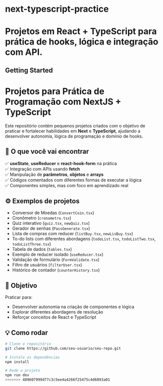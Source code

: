 
# next-typescript-practice
Projetos em React + TypeScript para prática de hooks, lógica e integração com API.
=======

## Getting Started

# Projetos para Prática de Programação com NextJS + TypeScript

Este repositório contém pequenos projetos criados com o objetivo de praticar e fortalecer habilidades em **Next** e **TypeScript**, ajudando a desenvolver autonomia, lógica de programação e domínio de hooks.

## 📌 O que você vai encontrar

✅ **useState**, **useReducer** e **react-hook-form** na prática  
✅ Integração com APIs usando **fetch**  
✅ Manipulação de **parâmetros**, **objetos** e **arrays**  
✅ Códigos comentados com diferentes formas de executar a lógica  
✅ Componentes simples, mas com foco em aprendizado real

## ⚙ Exemplos de projetos

- Conversor de Moedas (`ConvertCoin.tsx`)
- Cronômetro (`cronometro.tsx`)
- Quiz interativo (`quiz.tsx`, `newQuiz.tsx`)
- Gerador de senhas (`PassGenerate.tsx`)
- Lista de compras com reducer (`listBuy.tsx`, `newLisBuy.tsx`)
- To-do lists com diferentes abordagens (`todoList.tsx`, `todoListTwo.tsx`, `todoListThree.tsx`)
- Tabela de dados (`tables.tsx`)
- Exemplo de reducer isolado (`useReducer.tsx`)
- Validação de formulário (`FormValidate.tsx`)
- Filtro de usuários (`filterUser.tsx`)
- Histórico de contador (`counterHistory.tsx`)

## 🚀 Objetivo

Praticar para:
- Desenvolver autonomia na criação de componentes e lógica
- Explorar diferentes abordagens de resolução
- Reforçar conceitos de React e TypeScript

## 💡 Como rodar

```bash
# Clone o repositório
git clone https://github.com/seu-usuario/seu-repo.git

# Instale as dependências
npm install

# Rode o projeto
npm run dev
>>>>>>> 489607999d77c3c5ee4a4266f25475c4d6093a01

